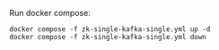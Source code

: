 Run docker compose:
```angular2html
docker compose -f zk-single-kafka-single.yml up -d
docker compose -f zk-single-kafka-single.yml down
```